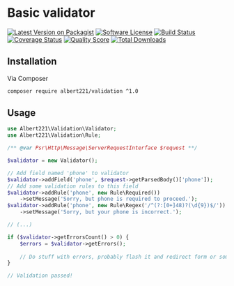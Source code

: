 # Basic validator

[![Latest Version on Packagist][ico-version]][link-packagist]
[![Software License][ico-license]](LICENSE.md)
[![Build Status][ico-travis]][link-travis]
[![Coverage Status][ico-scrutinizer]][link-scrutinizer]
[![Quality Score][ico-code-quality]][link-code-quality]
[![Total Downloads][ico-downloads]][link-downloads]

## Installation

Via Composer

```bash
composer require albert221/validation ^1.0
```

## Usage

```php
use Albert221\Validation\Validator;
use Albert221\Validation\Rule;

/** @var Psr\Http\Message\ServerRequestInterface $request **/

$validator = new Validator();

// Add field named 'phone' to validator
$validator->addField('phone', $request->getParsedBody()['phone']);
// Add some validation rules to this field
$validator->addRule('phone', new Rule\Required())
    ->setMessage('Sorry, but phone is required to proceed.');
$validator->addRule('phone', new Rule\Regex('/^(?:[0+]48)?(\d{9})$/'))
    ->setMessage('Sorry, but your phone is incorrect.');

// (...)

if ($validator->getErrorsCount() > 0) {
    $errors = $validator->getErrors();
    
    // Do stuff with errors, probably flash it and redirect form or something
}

// Validation passed!
```

[ico-version]: https://img.shields.io/packagist/v/albert221/validation.svg?style=flat-square
[ico-license]: https://img.shields.io/badge/license-MIT-brightgreen.svg?style=flat-square
[ico-travis]: https://img.shields.io/travis/Albert221/validation/master.svg?style=flat-square
[ico-scrutinizer]: https://img.shields.io/scrutinizer/coverage/g/albert221/validation.svg?style=flat-square
[ico-code-quality]: https://img.shields.io/scrutinizer/g/albert221/validation.svg?style=flat-square
[ico-downloads]: https://img.shields.io/packagist/dt/albert221/validation.svg?style=flat-square

[link-packagist]: https://packagist.org/packages/albert221/validation
[link-travis]: https://travis-ci.org/Albert221/validation
[link-scrutinizer]: https://scrutinizer-ci.com/g/albert221/validation/code-structure
[link-code-quality]: https://scrutinizer-ci.com/g/albert221/validation
[link-downloads]: https://packagist.org/packages/albert221/validation
